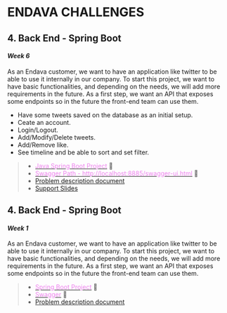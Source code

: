 # ENDAVA CHALLENGES
## 4. Back End - Spring Boot
#### *Week 6* 

As an Endava customer, we want to have an application like twitter to be able to use it internally in our company.
To start this project, we want to have basic functionalities, and depending on the needs, we will add more requirements in the future. As a first step, we want an API that exposes some endpoints so in the future the front-end team can use them.

- Have some tweets saved on the database as an initial setup.
- Ceate an account.
- Login/Logout. 
- Add/Modify/Delete tweets.
- Add/Remove like.
- See timeline and be able to sort and set filter.
  
> - [<font color="violet">Java Spring Boot Project</font>]() :memo:
> - [<font color="violet">Swagger Path - http://localhost:8885/swagger-ui.html</font>](http://localhost:8885/swagger-ui.html) :memo: 
> - [Problem description document]()
> - [Support Slides]()


## 4. Back End - Spring Boot
#### *Week 1* 

As an Endava customer, we want to have an application like twitter to be able to use it internally in our company.
To start this project, we want to have basic functionalities, and depending on the needs, we will add more requirements in the future. As a first step,
we want an API that exposes some endpoints so in the future the front-end team can use them.
  
> - [<font color="violet">Spring Boot Project</font>]() :memo:
> - [<font color="violet">Swagger</font>]() :memo:
> - [Problem description document]()



